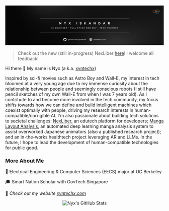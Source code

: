 [![Profile Banner](https://raw.githubusercontent.com/xyntechx/xyntechx/master/banner.png)](https://xyntechx.com)

> Check out the new (still in-progress) NexLiber [here](https://nexliber.com)! I welcome all feedback!

Hi there 👋 My name is Nyx (a.k.a. [xyntechx](https://xyntechx.com))

Inspired by sci-fi movies such as Astro Boy and Wall-E, my interest in tech bloomed at a very young age due to my immense curiosity about the relationship between people and seemingly conscious robots (I still have pencil sketches of my own Wall-E from when I was 7 years old). As I contribute to and become more involved in the tech community, my focus shifts towards how we can define and build intelligent machines which coexist optimally with people, driving my research interests in human-compatible/corrigible AI. I'm also passionate about building tech solutions to societal challenges: [NexLiber](https://nexliber.com), an edutech platform for developers; [Manga Layout Analysis](https://github.com/xyntechx/Manga-Layout-Analysis), an automated deep learning manga analysis system to assist overworked Japanese animators (also a published research project); and an in-the-works healthtech project leveraging AR and LLMs. In the future, I hope to lead the development of human-compatible technologies for public good.

### More About Me

🐻 Electrical Engineering & Computer Sciences (EECS) major at UC Berkeley

🎓 Smart Nation Scholar with GovTech Singapore

🚀 *Check out my website [xyntechx.com](https://xyntechx.com)*

<p align="center">
  <img src="https://github-readme-stats.vercel.app/api?username=xyntechx&theme=slateorange" alt="Nyx's GitHub Stats" width="350" />
</p>

